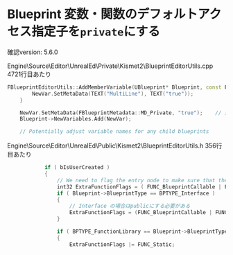 # Blueprint 変数・関数のデフォルトアクセス指定子を`private`にする

確認version: 5.6.0

Engine\Source\Editor\UnrealEd\Private\Kismet2\BlueprintEditorUtils.cpp
4721行目あたり
``` C++
FBlueprintEditorUtils::AddMemberVariable(UBlueprint* Blueprint, const FName
		NewVar.SetMetaData(TEXT("MultiLine"), TEXT("true"));
	}

	NewVar.SetMetaData(FBlueprintMetadata::MD_Private, "true");    // 変数の初期アクセス権をPrivateに
	Blueprint->NewVariables.Add(NewVar);

	// Potentially adjust variable names for any child blueprints

```

Engine\Source\Editor\UnrealEd\Public\Kismet2\BlueprintEditorUtils.h
356行目あたり
``` C++
			if ( bIsUserCreated )
			{
				// We need to flag the entry node to make sure that the compiled function is callable from Kismet2
				int32 ExtraFunctionFlags = ( FUNC_BlueprintCallable | FUNC_BlueprintEvent | FUNC_Private ); // 関数の初期アクセス権をPrivateに
				if ( Blueprint->BlueprintType == BPTYPE_Interface )
				{
					// Interface の場合はpublicにする必要がある
					ExtraFunctionFlags = (FUNC_BlueprintCallable | FUNC_BlueprintEvent | FUNC_Public);
				}

				if ( BPTYPE_FunctionLibrary == Blueprint->BlueprintType )
				{
					ExtraFunctionFlags |= FUNC_Static;

```